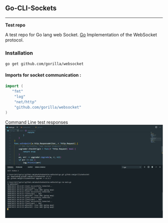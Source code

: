 ## Go-CLI-Sockets

---

**Test repo**

A test repo for Go lang web Socket.
[Go](https://golang.org/ "visit url") Implementation of the WebSocket protocol.

### Installation

```
go get github.com/gorilla/websocket
```

#### Imports for socket communication :

```go
import (
   "fmt"
	"log"
	"net/http"
    "github.com/gorilla/websocket"
)
```

Command Line test responses
![terminalpreview](terminalpreview.png)
